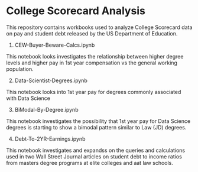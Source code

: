 # College Scorecard Analysis

This repository contains workbooks used to analyze College Scorecard data on pay and student debt released by the US Department of Education. 

1. CEW-Buyer-Beware-Calcs.ipynb

This notebook looks investigates the relationship between higher degree levels and higher pay in 1st year compensation vs the general working population.

2. Data-Scientist-Degrees.ipynb

This notebook looks into 1st year pay for degrees commonly associated with Data Science

3. BiModal-By-Degree.ipynb

This notebook investigates the possibility that 1st year pay for Data Science degrees is starting to show a bimodal pattern similar to Law (JD) degrees.

4. Debt-To-2YR-Earnings.ipynb

This notebook investigates and expandss on the queries and calculations used in two Wall Street Journal articles on student debt to income ratios from masters degree programs at elite colleges and aat law schools.
